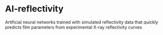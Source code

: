 # AI-reflectivity
Artificial neural networks trained with simulated reflectivity data that quickly predicts film parameters from experimental X-ray reflectivity curves
